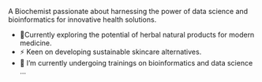 A Biochemist passionate about harnessing the power of data science and bioinformatics for innovative health solutions. 
- 💞️Currently exploring the potential of herbal natural products for modern medicine.
- ⚡ Keen on developing sustainable skincare alternatives. 
- 🌱 I’m currently undergoing trainings on bioinformatics and data science ...
